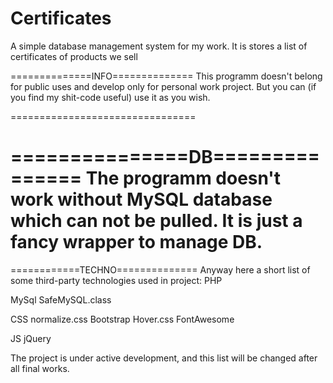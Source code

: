 # Certificates
A simple database management system for my work. It is stores a list of certificates of products we sell


==============INFO==============
This programm doesn't belong for public uses and develop only for personal work project. 
But you can (if you find my shit-code useful) use it as you wish.

================================

===============DB===============
The programm doesn't work without MySQL database which can not be pulled. 
It is just a fancy wrapper to manage DB.
================================

============TECHNO==============
Anyway here a short list of some third-party technologies used in project:
  PHP
  
  MySql
    SafeMySQL.class
  
  CSS
    normalize.css
    Bootstrap
    Hover.css
    FontAwesome
  
  JS
    jQuery
    
The project is under active development, and this list will be changed after all final works.
